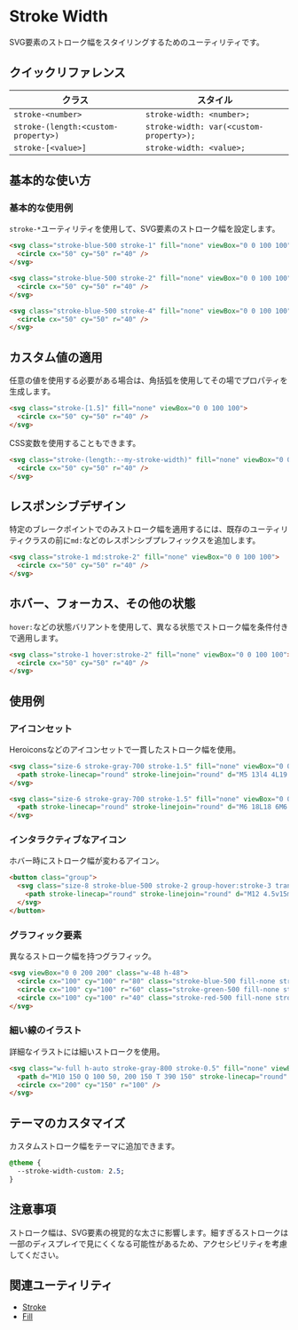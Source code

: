 # Stroke Width

SVG要素のストローク幅をスタイリングするためのユーティリティです。

## クイックリファレンス

| クラス | スタイル |
|-------|---------|
| `stroke-<number>` | `stroke-width: <number>;` |
| `stroke-(length:<custom-property>)` | `stroke-width: var(<custom-property>);` |
| `stroke-[<value>]` | `stroke-width: <value>;` |

## 基本的な使い方

### 基本的な使用例

`stroke-*`ユーティリティを使用して、SVG要素のストローク幅を設定します。

```html
<svg class="stroke-blue-500 stroke-1" fill="none" viewBox="0 0 100 100">
  <circle cx="50" cy="50" r="40" />
</svg>

<svg class="stroke-blue-500 stroke-2" fill="none" viewBox="0 0 100 100">
  <circle cx="50" cy="50" r="40" />
</svg>

<svg class="stroke-blue-500 stroke-4" fill="none" viewBox="0 0 100 100">
  <circle cx="50" cy="50" r="40" />
</svg>
```

## カスタム値の適用

任意の値を使用する必要がある場合は、角括弧を使用してその場でプロパティを生成します。

```html
<svg class="stroke-[1.5]" fill="none" viewBox="0 0 100 100">
  <circle cx="50" cy="50" r="40" />
</svg>
```

CSS変数を使用することもできます。

```html
<svg class="stroke-(length:--my-stroke-width)" fill="none" viewBox="0 0 100 100">
  <circle cx="50" cy="50" r="40" />
</svg>
```

## レスポンシブデザイン

特定のブレークポイントでのみストローク幅を適用するには、既存のユーティリティクラスの前に`md:`などのレスポンシブプレフィックスを追加します。

```html
<svg class="stroke-1 md:stroke-2" fill="none" viewBox="0 0 100 100">
  <circle cx="50" cy="50" r="40" />
</svg>
```

## ホバー、フォーカス、その他の状態

`hover:`などの状態バリアントを使用して、異なる状態でストローク幅を条件付きで適用します。

```html
<svg class="stroke-1 hover:stroke-2" fill="none" viewBox="0 0 100 100">
  <circle cx="50" cy="50" r="40" />
</svg>
```

## 使用例

### アイコンセット

Heroiconsなどのアイコンセットで一貫したストローク幅を使用。

```html
<svg class="size-6 stroke-gray-700 stroke-1.5" fill="none" viewBox="0 0 24 24">
  <path stroke-linecap="round" stroke-linejoin="round" d="M5 13l4 4L19 7" />
</svg>

<svg class="size-6 stroke-gray-700 stroke-1.5" fill="none" viewBox="0 0 24 24">
  <path stroke-linecap="round" stroke-linejoin="round" d="M6 18L18 6M6 6l12 12" />
</svg>
```

### インタラクティブなアイコン

ホバー時にストローク幅が変わるアイコン。

```html
<button class="group">
  <svg class="size-8 stroke-blue-500 stroke-2 group-hover:stroke-3 transition-all" fill="none" viewBox="0 0 24 24">
    <path stroke-linecap="round" stroke-linejoin="round" d="M12 4.5v15m7.5-7.5h-15" />
  </svg>
</button>
```

### グラフィック要素

異なるストローク幅を持つグラフィック。

```html
<svg viewBox="0 0 200 200" class="w-48 h-48">
  <circle cx="100" cy="100" r="80" class="stroke-blue-500 fill-none stroke-1" />
  <circle cx="100" cy="100" r="60" class="stroke-green-500 fill-none stroke-2" />
  <circle cx="100" cy="100" r="40" class="stroke-red-500 fill-none stroke-4" />
</svg>
```

### 細い線のイラスト

詳細なイラストには細いストロークを使用。

```html
<svg class="w-full h-auto stroke-gray-800 stroke-0.5" fill="none" viewBox="0 0 400 300">
  <path d="M10 150 Q 100 50, 200 150 T 390 150" stroke-linecap="round" />
  <circle cx="200" cy="150" r="100" />
</svg>
```

## テーマのカスタマイズ

カスタムストローク幅をテーマに追加できます。

```css
@theme {
  --stroke-width-custom: 2.5;
}
```

## 注意事項

ストローク幅は、SVG要素の視覚的な太さに影響します。細すぎるストロークは一部のディスプレイで見にくくなる可能性があるため、アクセシビリティを考慮してください。

## 関連ユーティリティ

- [Stroke](/docs/stroke)
- [Fill](/docs/fill)
